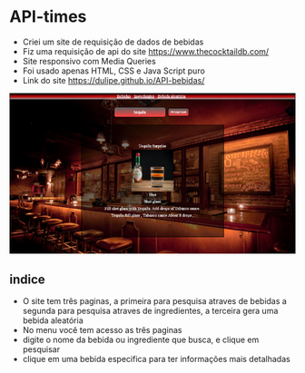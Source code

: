 # API-times

* Criei um site de requisição de dados de bebidas
* Fiz uma requisição de api do site https://www.thecocktaildb.com/
* Site responsivo com Media Queries
* Foi usado apenas HTML, CSS e Java Script puro
* Link do site https://dulipe.github.io/API-bebidas/




![Previa](previa.png)

## indice

* O site tem três paginas, a primeira para pesquisa atraves de bebidas a segunda para pesquisa atraves de ingredientes, a terceira gera uma bebida aleatória
* No menu você tem acesso as três paginas
* digite o nome da bebida ou ingrediente que busca, e clique em pesquisar
* clique em uma bebida especifica para ter informações mais detalhadas
